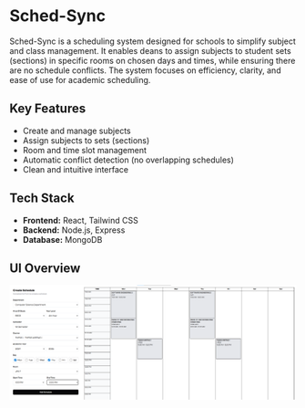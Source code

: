# Sched-Sync  

Sched-Sync is a scheduling system designed for schools to simplify subject and class management. It enables deans to assign subjects to student sets (sections) in specific rooms on chosen days and times, while ensuring there are no schedule conflicts. The system focuses on efficiency, clarity, and ease of use for academic scheduling.  

## Key Features  

- Create and manage subjects  
- Assign subjects to sets (sections)  
- Room and time slot management  
- Automatic conflict detection (no overlapping schedules)  
- Clean and intuitive interface  

## Tech Stack  

- **Frontend:** React, Tailwind CSS  
- **Backend:** Node.js, Express  
- **Database:** MongoDB  

## UI Overview  

<div align="center">  
  <img src="./screenshots/sched.png" alt="Dashboard" width="600"/>  
</div>  

